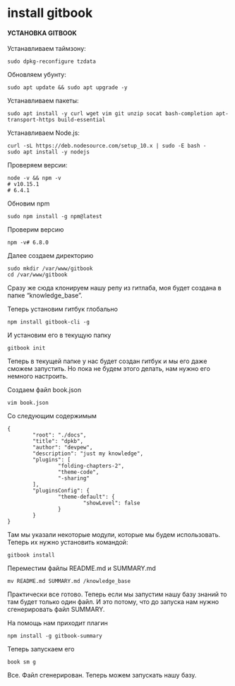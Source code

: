 # install gitbook

#### УСТАНОВКА GITBOOK <a id="&#x443;&#x441;&#x442;&#x430;&#x43D;&#x43E;&#x432;&#x43A;&#x430;-gitbook"></a>

Устанавливаем таймзону:

```text
sudo dpkg-reconfigure tzdata
```

Обновляем убунту:

```text
sudo apt update && sudo apt upgrade -y
```

Устанавливаем пакеты:

```text
sudo apt install -y curl wget vim git unzip socat bash-completion apt-transport-https build-essential
```

Устанавливаем Node.js:

```text
curl -sL https://deb.nodesource.com/setup_10.x | sudo -E bash -
sudo apt install -y nodejs 
```

Проверяем версии:

```text
node -v && npm -v
# v10.15.1
# 6.4.1
```

Обновим npm

```text
sudo npm install -g npm@latest
```

Проверим версию

```text
npm -v# 6.8.0
```

Далее создаем директорию

```text
sudo mkdir /var/www/gitbook
cd /var/www/gitbook
```

Сразу же сюда клонируем нашу репу из гитлаба, моя будет создана в папке “knowledge\_base”.

Теперь установим гитбук глобально

```text
npm install gitbook-cli -g
```

И установим его в текущую папку

```text
gitbook init
```

Теперь в текущей папке у нас будет создан гитбук и мы его даже сможем запустить. Но пока не будем этого делать, нам нужно его немного настроить.

Создаем файл book.json

```text
vim book.json
```

Со следующим содержимым

```text
{
        "root": "./docs",
        "title": "dpkb",
        "author": "devpew",
        "description": "just my knowledge",
        "plugins": [
                "folding-chapters-2",
                "theme-code",
                "-sharing"
        ],
        "pluginsConfig": {
                "theme-default": {
                        "showLevel": false
                }
        }
}
```

Там мы указали некоторые модули, которые мы будем использовать. Теперь их нужно установить командой:

```text
gitbook install
```

Переместим файлы README.md и SUMMARY.md

```text
mv README.md SUMMARY.md /knowledge_base
```

Практически все готово. Теперь если мы запустим нашу базу знаний то там будет только один файл. И это потому, что до запуска нам нужно сгенерировать файл SUMMARY.

На помощь нам приходит плагин

```text
npm install -g gitbook-summary
```

Теперь запускаем его

```text
book sm g
```

Все. Файл сгенерирован. Теперь можем запускать нашу базу.

